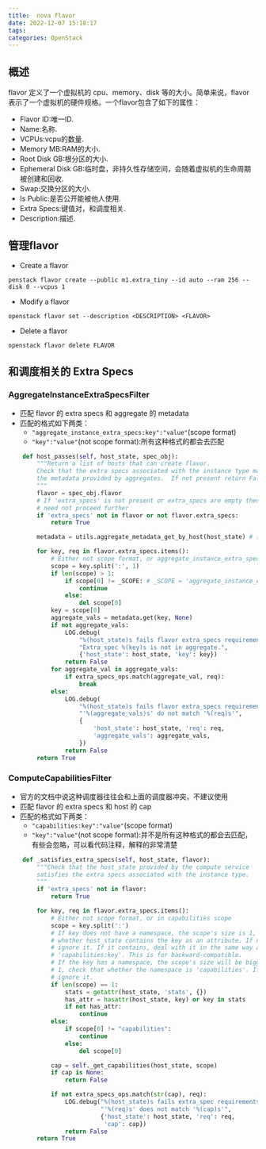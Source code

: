 ```yaml
---
title:  nova flavor
date: 2022-12-07 15:18:17
tags:
categories: OpenStack
---
```


## 概述
flavor 定义了一个虚拟机的 cpu、memory、disk 等的大小。简单来说，flavor 表示了一个虚拟机的硬件规格。一个flavor包含了如下的属性：

- Flavor ID:唯一ID.
- Name:名称.
- VCPUs:vcpu的数量.
- Memory MB:RAM的大小.
- Root Disk GB:根分区的大小.
- Ephemeral Disk GB:临时盘，非持久性存储空间，会随着虚拟机的生命周期被创建和回收.
- Swap:交换分区的大小.
- Is Public:是否公开能被他人使用.
- Extra Specs:键值对，和调度相关.
- Description:描述.

## 管理flavor

- Create a flavor
```shell
penstack flavor create --public m1.extra_tiny --id auto --ram 256 --disk 0 --vcpus 1
```
- Modify a flavor
```shell
openstack flavor set --description <DESCRIPTION> <FLAVOR>
```
- Delete a flavor
```shell
openstack flavor delete FLAVOR
```

## 和调度相关的 Extra Specs
### AggregateInstanceExtraSpecsFilter
- 匹配 flavor 的 extra specs 和 aggregate 的 metadata
- 匹配的格式如下两类：
    - `"aggregate_instance_extra_specs:key":"value"`(scope format)
    - `"key":"value"`(not scope format):所有这种格式的都会去匹配
```python
    def host_passes(self, host_state, spec_obj):
        """Return a list of hosts that can create flavor.
        Check that the extra specs associated with the instance type match
        the metadata provided by aggregates.  If not present return False.
        """
        flavor = spec_obj.flavor
        # If 'extra_specs' is not present or extra_specs are empty then we
        # need not proceed further
        if 'extra_specs' not in flavor or not flavor.extra_specs:
            return True

        metadata = utils.aggregate_metadata_get_by_host(host_state) # 获得host的metadata

        for key, req in flavor.extra_specs.items():
            # Either not scope format, or aggregate_instance_extra_specs scope # 过滤上文中提到的那两种类型的specs
            scope = key.split(':', 1)
            if len(scope) > 1:
                if scope[0] != _SCOPE: # _SCOPE = 'aggregate_instance_extra_specs'
                    continue
                else:
                    del scope[0]
            key = scope[0]
            aggregate_vals = metadata.get(key, None)
            if not aggregate_vals:
                LOG.debug(
                    "%(host_state)s fails flavor extra_specs requirements. "
                    "Extra_spec %(key)s is not in aggregate.",
                    {'host_state': host_state, 'key': key})
                return False
            for aggregate_val in aggregate_vals:
                if extra_specs_ops.match(aggregate_val, req):
                    break
            else:
                LOG.debug(
                    "%(host_state)s fails flavor extra_specs requirements. "
                    "'%(aggregate_vals)s' do not match '%(req)s'",
                    {
                        'host_state': host_state, 'req': req,
                        'aggregate_vals': aggregate_vals,
                    })
                return False
        return True
```

### ComputeCapabilitiesFilter
- 官方的文档中说这种调度器往往会和上面的调度器冲突，不建议使用
- 匹配 flavor 的 extra specs 和 host 的 cap
- 匹配的格式如下两类：
    - `"capabilities:key":"value"`(scope format)
    - `"key":"value"`(not scope format):并不是所有这种格式的都会去匹配，有些会忽略，可以看代码注释，解释的非常清楚

```python
    def _satisfies_extra_specs(self, host_state, flavor):
        """Check that the host_state provided by the compute service
        satisfies the extra specs associated with the instance type.
        """
        if 'extra_specs' not in flavor:
            return True

        for key, req in flavor.extra_specs.items():
            # Either not scope format, or in capabilities scope
            scope = key.split(':')
            # If key does not have a namespace, the scope's size is 1, check
            # whether host_state contains the key as an attribute. If not,
            # ignore it. If it contains, deal with it in the same way as
            # 'capabilities:key'. This is for backward-compatible.
            # If the key has a namespace, the scope's size will be bigger than
            # 1, check that whether the namespace is 'capabilities'. If not,
            # ignore it.
            if len(scope) == 1:
                stats = getattr(host_state, 'stats', {})
                has_attr = hasattr(host_state, key) or key in stats
                if not has_attr:
                    continue
            else:
                if scope[0] != "capabilities":
                    continue
                else:
                    del scope[0]

            cap = self._get_capabilities(host_state, scope)
            if cap is None:
                return False

            if not extra_specs_ops.match(str(cap), req):
                LOG.debug("%(host_state)s fails extra_spec requirements. "
                          "'%(req)s' does not match '%(cap)s'",
                          {'host_state': host_state, 'req': req,
                           'cap': cap})
                return False
        return True
```